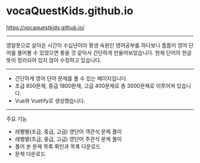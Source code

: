 # vocaQuestKids.github.io

https://vocaquestkids.github.io/

* * *

영알못으로 살아온 시간이 수십년이라 평생 숙원인 영어공부를 하다보니 틈틈이 영어 단어를 풀어볼 수 있었으면 좋을 것 같아서 간단하게 만들어보았습니다.
현재 단어의 한글 뜻이 정리되어 있지 않아 수정하고 있습니다.

* * *

* 간단하게 영어 단어 문제를 풀 수 있는 페이지입니다.
* 초급 800문제, 중급 1800문제, 고급 400문제로 총 3000문제로 이루어져 있습니다.
* Vue와 Vuetify로 생성했습니다.

* * *

주요 기능
- 레벨별(초급, 중급, 고급) 영단어 객관식 문제 풀이
- 레벨별(초급, 중급, 고급) 영단어 주관식 문제 풀이
- 풀어 본 문제 목록 확인과 목록 다운로드
- 문제 다운로드



